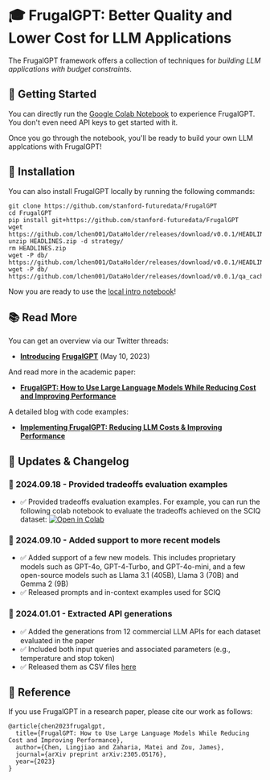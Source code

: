 # 🎓 FrugalGPT: Better Quality and Lower Cost for LLM Applications


The FrugalGPT framework offers a collection of techniques for _building LLM applications with budget constraints_.

## 🚀 Getting Started

You can directly run the  [Google Colab Notebook](https://colab.research.google.com/drive/1LM-Wq-u87VI4TKM4thpnwepnOxTAtWaM?authuser=1#scrollTo=a95a1eec) to experience FrugalGPT. You don't even need API keys to get started with it.

Once you go through the notebook, you'll be ready to build your own LLM applcations with FrugalGPT! 


## 🔧 Installation
You can also install FrugalGPT locally by running the following commands:

```
git clone https://github.com/stanford-futuredata/FrugalGPT
cd FrugalGPT
pip install git+https://github.com/stanford-futuredata/FrugalGPT
wget  https://github.com/lchen001/DataHolder/releases/download/v0.0.1/HEADLINES.zip
unzip HEADLINES.zip -d strategy/
rm HEADLINES.zip
wget -P db/ https://github.com/lchen001/DataHolder/releases/download/v0.0.1/HEADLINES.sqlite
wget -P db/ https://github.com/lchen001/DataHolder/releases/download/v0.0.1/qa_cache.sqlite
```
 

Now you are ready to use the [local intro notebook](intro.ipynb)!



## 📚 Read More


You can get an overview via our Twitter threads:
* [**Introducing**](https://twitter.com/james_y_zou/status/1656285537185980417?cxt=HHwWgoCzqfa6p_wtAAAA)  [**FrugalGPT**](https://twitter.com/matei_zaharia/status/1656295461953650688?cxt=HHwWgIC2zc_8q_wtAAAA) (May 10, 2023)

And read more in the academic paper:
* [**FrugalGPT: How to Use Large Language Models While Reducing Cost and Improving Performance**](https://arxiv.org/pdf/2305.05176.pdf)

A detailed blog with code examples:
* [**Implementing FrugalGPT: Reducing LLM Costs & Improving Performance**](https://portkey.ai/blog/implementing-frugalgpt-smarter-llm-usage-for-lower-costs/)

## 📣 Updates & Changelog

### 🔹 2024.09.18 - Provided tradeoffs evaluation examples

- ✅ Provided tradeoffs evaluation examples. For example, you can run the following colab notebook to evaluate the tradeoffs achieved on the SCIQ dataset: [![Open in Colab](https://colab.research.google.com/assets/colab-badge.svg)](https://githubtocolab.com/stanford-futuredata/FrugalGPT/blob/main/examples/FrugalGPT_gen_tradeoff_SCIQ.ipynb)


### 🔹 2024.09.10 - Added support to more recent models

- ✅ Added support of a few new models. This includes proprietary models such as GPT-4o, GPT-4-Turbo, and GPT-4o-mini, and a few open-source models such as Llama 3.1 (405B), Llama 3 (70B) and Gemma 2 (9B)
- ✅ Released prompts and in-context examples used for SCIQ

### 🔹 2024.01.01 - Extracted API generations 

  - ✅ Added the generations from 12 commercial LLM APIs for each dataset evaluated in the paper
  - ✅ Included both input queries and associated parameters (e.g., temperature and stop token)
  - ✅ Released them as CSV files [here](https://github.com/stanford-futuredata/FrugalGPT/releases/tag/0.0.1)
    
## 🎯 Reference

If you use FrugalGPT in a research paper, please cite our work as follows:


```
@article{chen2023frugalgpt,
  title={FrugalGPT: How to Use Large Language Models While Reducing Cost and Improving Performance},
  author={Chen, Lingjiao and Zaharia, Matei and Zou, James},
  journal={arXiv preprint arXiv:2305.05176},
  year={2023}
}
```

